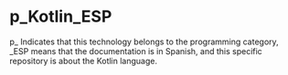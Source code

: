 # p_Kotlin_ESP
p_ Indicates that this technology belongs to the programming category, _ESP means that the documentation is in Spanish, and this specific repository is about the Kotlin language.
